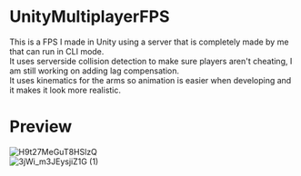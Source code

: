 # UnityMultiplayerFPS
This is a FPS I made in Unity using a server that is completely made by me that can run in CLI mode.  
It uses serverside collision detection to make sure players aren't cheating, I am still working on adding lag compensation.  
It uses kinematics for the arms so animation is easier when developing and it makes it look more realistic.

# Preview  
![H9t27MeGuT8HSlzQ](https://user-images.githubusercontent.com/50411351/118263574-5fd47380-b4ae-11eb-8f48-f19f58fa062f.gif)  
![3jWi_m3JEysjiZ1G (1)](https://user-images.githubusercontent.com/50411351/118263801-a629d280-b4ae-11eb-8aea-c66285c2886d.gif)
